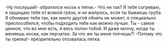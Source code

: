   -Ну послушай!- обратился носок к пятке.- Что не так? Я тебя согреваю, я защищаю тебя от всякой грязи, и не жалуюсь, если ты бываешь груба. Я обнимаю тебя так, как никто другой обнять не может, я специально приспособился, чтобы подходить тебе как можно лучше. Ты - самое ценное, что во мне есть, я весь полон тобой. И даже молчу, когда ты меняешь носки, как перчатки. За что же ты меня топчешь?!
-Потому что ты тряпка!- презрительно отозвалась пятка.    